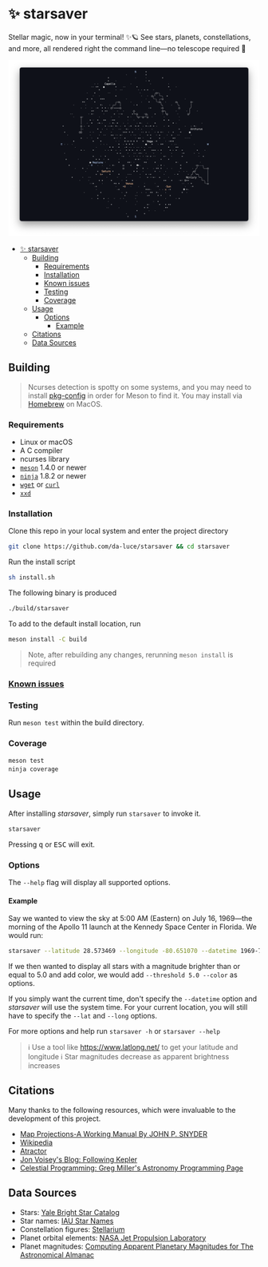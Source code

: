 # ✨ starsaver

Stellar magic, now in your terminal! ✨🪐 See stars, planets, constellations, and more, all rendered right the command line—no telescope required 🌌

![Screenshot of Starsaver](/assets/screenshot.png)

- [✨ starsaver](#-starsaver)
  - [Building](#building)
    - [Requirements](#requirements)
    - [Installation](#installation)
    - [Known issues](#known-issues)
    - [Testing](#testing)
    - [Coverage](#coverage)
  - [Usage](#usage)
    - [Options](#options)
      - [Example](#example)
  - [Citations](#citations)
  - [Data Sources](#data-sources)

## Building

> Ncurses detection is spotty on some systems, and you may need to install
> [pkg-config](https://www.freedesktop.org/wiki/Software/pkg-config/) in order
> for Meson to find it. You may install via [Homebrew](https://formulae.brew.sh/formula/ncurses) on MacOS.

### Requirements

- Linux or macOS
- A C compiler
- ncurses library
- [`meson`](https://github.com/mesonbuild/meson) 1.4.0 or newer
- [`ninja`](https://github.com/ninja-build/ninja) 1.8.2 or newer
- [`wget`](https://www.gnu.org/software/wget/) or [`curl`](https://curl.se/)
- [`xxd`](https://linux.die.net/man/1/xxd)

### Installation

Clone this repo in your local system and enter the project directory

```sh
git clone https://github.com/da-luce/starsaver && cd starsaver
```

Run the install script

```sh
sh install.sh
```

The following binary is produced

```sh
./build/starsaver
```

To add to the default install location, run

```sh
meson install -C build
```

> Note, after rebuilding any changes, rerunning `meson install` is required

### [Known issues](https://github.com/da-luce/starsaver/issues)

### Testing

Run `meson test` within the build directory.

### Coverage

```bash
meson test
ninja coverage
```

## Usage

After installing _starsaver_, simply run `starsaver` to invoke it.

```bash
starsaver
```

Pressing <kbd>q</kbd> or <kbd>ESC</kbd> will exit.

### Options

The `--help` flag will display all supported options. 

#### Example

Say we wanted to view the sky at 5:00 AM (Eastern) on July 16, 1969—the morning
of the Apollo 11 launch at the Kennedy Space Center in Florida. We would run:

```sh
starsaver --latitude 28.573469 --longitude -80.651070 --datetime 1969-7-16T9:32:00
```

If we then wanted to display all stars with a magnitude brighter than or equal
to 5.0 and add color, we would add `--threshold 5.0 --color` as options.

If you simply want the current time, don't specify the `--datetime` option and
_starsaver_ will use the system time. For your current location, you will still
have to specify the `--lat` and `--long` options.

For more options and help run `starsaver -h` or `starsaver --help`

> ℹ️ Use a tool like https://www.latlong.net/ to get your latitude and longitude
> ℹ️ Star magnitudes decrease as apparent brightness increases

## Citations

Many thanks to the following resources, which were invaluable to the development of this project.

- [Map Projections-A Working Manual By JOHN P. SNYDER](https://pubs.usgs.gov/pp/1395/report.pdf)
- [Wikipedia](https://en.wikipedia.org)
- [Atractor](https://www.atractor.pt/index-_en.html)
- [Jon Voisey's Blog: Following Kepler](https://jonvoisey.net/blog/)
- [Celestial Programming: Greg Miller's Astronomy Programming Page](https://astrogreg.com/convert_ra_dec_to_alt_az.html)

## Data Sources

- Stars: [Yale Bright Star Catalog](http://tdc-www.harvard.edu/catalogs/bsc5.html)
- Star names: [IAU Star Names](https://www.iau.org/public/themes/naming_stars/)
- Constellation figures: [Stellarium](https://stellarium.org/)
- Planet orbital elements: [NASA Jet Propulsion Laboratory](https://ssd.jpl.nasa.gov/planets/approx_pos.html)
- Planet magnitudes: [Computing Apparent Planetary Magnitudes for The Astronomical Almanac](https://arxiv.org/abs/1808.01973)